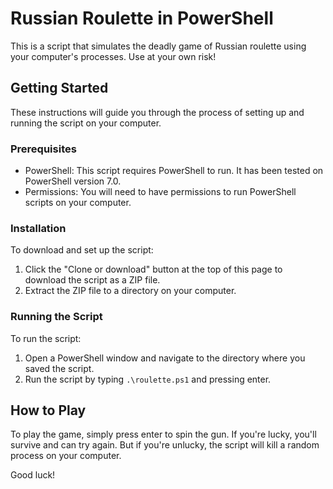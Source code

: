 # Russian Roulette in PowerShell

This is a script that simulates the deadly game of Russian roulette using your computer's processes. Use at your own risk!

## Getting Started

These instructions will guide you through the process of setting up and running the script on your computer.

### Prerequisites

- PowerShell: This script requires PowerShell to run. It has been tested on PowerShell version 7.0.
- Permissions: You will need to have permissions to run PowerShell scripts on your computer.

### Installation

To download and set up the script:

1. Click the "Clone or download" button at the top of this page to download the script as a ZIP file.
2. Extract the ZIP file to a directory on your computer.

### Running the Script

To run the script:

1. Open a PowerShell window and navigate to the directory where you saved the script.
2. Run the script by typing `.\roulette.ps1` and pressing enter.

## How to Play

To play the game, simply press enter to spin the gun. If you're lucky, you'll survive and can try again. But if you're unlucky, the script will kill a random process on your computer.

Good luck!
